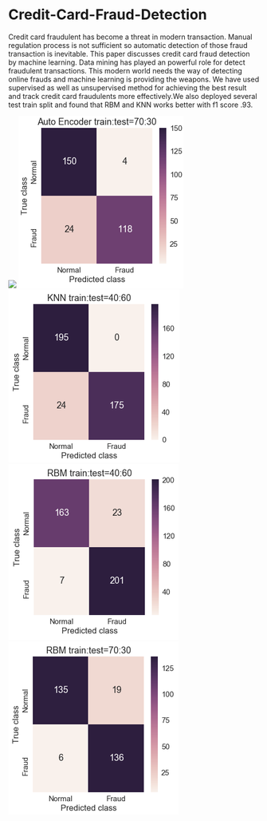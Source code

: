 # Credit-Card-Fraud-Detection
Credit card fraudulent has become a threat in modern transaction. Manual regulation process is not sufficient so automatic detection of those fraud transaction is inevitable. This paper discusses credit card fraud detection by machine learning. Data mining has played an powerful role for detect  fraudulent transactions. This modern  world needs the way of detecting online frauds and machine learning is providing the  weapons. We have used supervised as well as unsupervised method for achieving the best result and track credit card fraudulents more effectively.We also deployed several test train split and found that RBM and KNN works better with f1 score .93.


![](output/AE46.PNG) 
![](output/AE73.PNG)
![](output/KNN.PNG)
![](output/RBM46.PNG)
![](output/RBM73.PNG)
